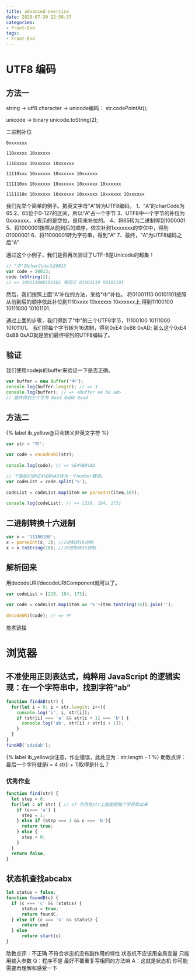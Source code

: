 ```yaml
---
title: advanced-exercise
date: 2020-07-30 22:58:37
categories:
- Front-End
tags:
- Front-End
---
```


# UTF8 编码
## 方法一
string -> utf8
character -> unicode编码：
str.codePointAt();

unicode -> binary
unicode.toString(2);

二进制补位
```
0xxxxxxx

110xxxxx 10xxxxxx

1110xxxx 10xxxxxx 10xxxxxx

11110xxx 10xxxxxx 10xxxxxx 10xxxxxx

111110xx 10xxxxxx 10xxxxxx 10xxxxxx 10xxxxxx

1111110x 10xxxxxx 10xxxxxx 10xxxxxx 10xxxxxx 10xxxxxx
```

我们先举个简单的例子。把英文字母"A"转为UTF8编码。
1、“A”的charCode为65
2、65位于0-127的区间，所以“A”占一个字节
3、UTF8中一个字节的补位为0xxxxxxx，x表示的是空位，是用来补位的。
4、将65转为二进制得到1000001
5、将1000001按照从前到后的顺序，依次补到1xxxxxxx的空位中，得到01000001
6、将11000001转为字符串，得到"A"
7、最终，"A"为UTF8编码之后“A”

通过这个小例子，我们是否再次验证了UTF-8是Unicode的超集！
```js
// "中"的charCode为20013
var code = 20013;
code.toString(2); 
// => 100111000101101 等同于 01001110 00101101
```
然后，我们按照上面“A”补位的方法，来给"中"补位。
将01001110 00101101按照从前到后的顺序依此补位到1110xxxx 10xxxxxx 10xxxxxx上.得到11100100 10111000 10101101.

通过上面的步骤，我们得到了"中"的三个UTF8字节，11100100 10111000 10101101。
我们将每个字节转为16进制，得到0xE4 0xB8 0xAD;
那么这个0xE4 0xB8 0xAD就是我们最终得到的UTF8编码了。

## 验证
我们使用nodejs的buffer来验证一下是否正确。
``` js
var buffer = new Buffer('中'); 
console.log(buffer.length); // => 3
console.log(buffer); // => <Buffer e4 b8 ad>
// 最终得到三个字节 0xe4 0xb8 0xad
```

## 方法二
{% label ib_yellow@只会转义非英文字符 %}
``` js
var str = '中';
 
var code = encodeURI(str);
 
console.log(code); // => %E4%B8%AD

// 下面我们将%E4%B8%AD转为一个number数组。
var codeList = code.split('%');
 
codeList = codeList.map(item => parseInt(item,16));
 
console.log(codeList); // => [228, 184, 173]
```

## 二进制转换十六进制
``` js
var x = '11100100';
x = parseInt(x, 2); //2进制转10进制
x = x.toString(16); //10进制转16进制
```

## 解析回来
用decodeURI/decodeURIComponent就可以了。
``` js
var codeList = [228, 184, 173];
 
var code = codeList.map(item => '%'+item.toString(16)).join('');
 
decodeURI(code); // => 中
```
[参考链接](https://blog.csdn.net/themagickeyjianan/article/details/80725606)

# 浏览器
## 不准使用正则表达式，纯粹用 JavaScript 的逻辑实现：在一个字符串中，找到字符“ab”
``` js
function findAB(str) {
  for(let i = 0; i < str.length; i++){
    console.log('i', i, str[i]);
    if (str[i] === 'a' && str[i + 1] === 'b') {
      console.log('ab', str[i] + str[i + 1]);
    }
  }
}
findAB('sdsdab');
```
{% label ib_yellow@注意，作业错误，此处应为：str.length - 1 %}
助教点评：
最后一个字符就是i = 4
str[i + 1]取得是什么？

### 优秀作业
``` js
function find(str) {
  let step = 0;
  for(let c of str) { // of 作用在str上就是把每个字符取出来
    if (c=== 'a') {
      step = 1;
    } else if (step === 1 && c === 'b'){
      return true;
    } else {
      step = 0;
    }
  }
  return false;
}
```

## 状态机查找abcabx
``` js
let status = false;
function foundB(c) {
  if (c === 'c' && !status) {
      status = true;
      return foundC;
  } else if (c === 'x' && status) {
      return end
  } else
      return start(c)
}
```
助教点评：不正确 不符合状态机没有副作用的特性
状态机不应该用全局变量
只能用输入参数
Q：程序不是 最好不要重复写相同的方法嘛
A：这就是状态机 你可能需要再理解和感受一下